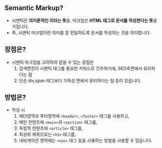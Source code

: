 ## Semantic Markup?
- 시멘틱은 **의미론적인 이라는 뜻**을, 마크업은 **HTML 태그로 문서를 작성한다는 뜻**을 가집니다.
- 즉, 시멘틱 마크업이란 의미를 잘 전달하도록 문서를 작성하는 것을 의미합니다.

## 장점은?
- 시멘틱 마크업을 고려하여 얻을 수 있는 장점은
    1. 검색엔진이 시멘틱 태그를 중요한 키워드로 간주하기에, SEO측면에서 유리하다는 점
    2. 단순 div,span 태그보다 가독성 면에서 유리하다는 점 등이 있습니다.

## 방법은?
- 작성 시
    1. 헤더영역과 푸터영역에 ```<header>```, ```<footer>``` 태그를 사용하고,
    2. 메인 컨텐츠에 ```<main>```과 ```<section>``` 태그를,
    3. 독립적 컨텐츠에 ```<article>``` 태그를,
    4. 최상위 제목으로는 ```<h1>``` 태그를,
    5. 네비게이션 영역에는 ```<nav>``` 태그 등을 사용하는 방법을 사용할 수 있습니다.
